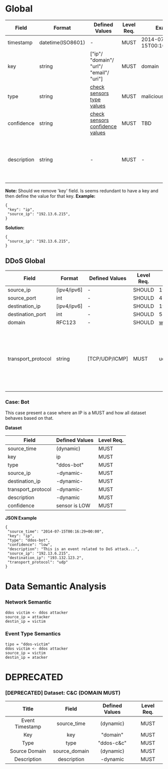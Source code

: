 # Global

Field|Format|Defined Values|Level Req.|Example|Field Description|
|---|---|---|---|---|-----------|
|timestamp|datetime(ISO8601)|-|MUST|2014-07-15T00:16:29+00:00||
|key|string|["ip"/ "domain"/ "url"/ "email"/ "uri"]|MUST|domain|....|
|type|string|[check sensors type values](http://nowhere.com)|MUST|malicious-website|....|
|confidence|string|[check sensors confidence values](http://nowhere.com)|MUST|TBD|....|
|description|string|-|MUST|-|Free text characterising the report and should be used for human readable|

**Note:** Should we remove 'key' field. Is seems redundant to have a key and then define the value for that key.
**Example:**
```
{
 "key": "ip",
 "source_ip": "192.13.6.215",
}
```
**Solution:**
```
{
 "source_ip": "192.13.6.215",
}
```

## DDoS Global
Field|Format|Defined Values|Level Req.|Example|Field Description|
|---|---|---|---|---|-----------|
|source_ip|[ipv4/ipv6]|-|SHOULD|193.136.2.192|-|
|source_port|int|-|SHOULD|4234|-|
|destination_ip|[ipv4/ipv6]|-|SHOULD|193.136.100.192|-|
|destination_port|int|-|SHOULD|53|-|
|domain|RFC123|-|SHOULD|www.botfree.eu|-|
|transport_protocol|string|[TCP/UDP/ICMP]|MUST|udp|This field is used to give ifnroamtion about the attack for example attack by UDP Flooding...|

### Case: Bot

This case present a case where an IP is a MUST and how all dataset behaves based on that.

**Dataset**

Field|Defined Values|Level Req.|
|---|---|---|
|source_time|(dynamic)|MUST|
|key|ip|MUST|
|type|"ddos-bot"|MUST|
|source_ip|-dynamic-|MUST|
|destination_ip|-dynamic-|MUST|
|transport_protocol|-dynamic-|MUST|
|description|-dynamic|MUST|
|confidence|sensor is LOW|MUST|

**JSON Example**
```
{
 "source_time": "2014-07-15T00:16:29+00:00",
 "key": "ip",
 "type": "ddos-bot",
 "confidence": "low",
 "description": "This is an event related to DoS attack...",
 "source_ip": "192.13.6.215",
 "destination_ip": "193.132.123.2",
 "transport_protocol": "udp"
}
```


# Data Semantic Analysis

### Network Semantic

```
ddos victim <- ddos attacker
source_ip = attacker
destin_ip = victim  
```

### Event Type Semantics

```
tipo = "ddos-victim"
ddos victim <- ddos attacker
source_ip = victim
destin_ip = atacker  
```




# DEPRECATED

### [DEPRECATED] Dataset: C&C (DOMAIN MUST)

|Title|Field|Defined Values|Level Req.|
|:---:|:---:|:---:|:---:|
|Event Timestamp|source_time|(dynamic)|MUST|
|Key|key|"domain"|MUST|
|Type|type|"ddos-c&c"|MUST|
|Source Domain|source_domain|(dynamic)|MUST|
|Description|description|-dynamic|MUST|
